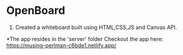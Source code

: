 # OpenBoard
1. Created a whiteboard built using HTML,CSS,JS and Canvas API.

*The app resides in the 'server' folder
Checkout the app here: https://musing-perlman-c6bde1.netlify.app/
